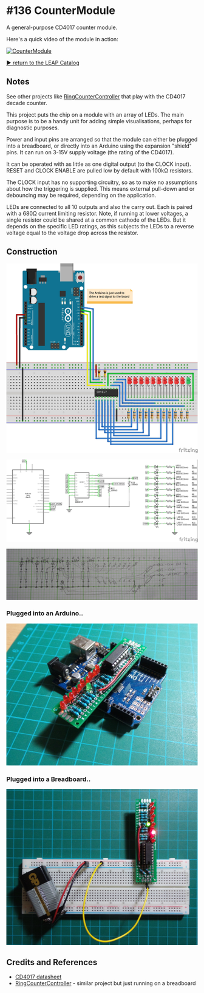 # #136 CounterModule

A general-purpose CD4017 counter module.

Here's a quick video of the module in action:

[![CounterModule](http://img.youtube.com/vi/fvmFiRvSUXc/0.jpg)](http://www.youtube.com/watch?v=fvmFiRvSUXc)


[:arrow_forward: return to the LEAP Catalog](http://leap.tardate.com)

## Notes

See other projects like [RingCounterController](../RingCounterController) that play with the CD4017 decade counter.

This project puts the chip on a module with an array of LEDs.
The main purpose is to be a handy unit for adding simple visualisations, perhaps for diagnostic purposes.

Power and input pins are arranged so that the module can either be plugged into a breadboard, or directly into an Arduino
using the expansion "shield" pins. It can run on 3-15V supply voltage (the rating of the CD4017).

It can be operated with as little as one digital output (to the CLOCK input).
RESET and CLOCK ENABLE are pulled low by default with 100kΩ resistors.

The CLOCK input has no supporting circuitry, so as to make no assumptions about how the triggering is supplied.
This means external pull-down and or debouncing may be required, depending on the application.

LEDs are connected to all 10 outputs and also the carry out. Each is paired with a 680Ω current limiting resistor.
Note, if running at lower voltages, a single resistor could be shared at a common cathode of the LEDs.
But it depends on the specific LED ratings, as this subjects the LEDs to a reverse voltage equal to the voltage drop across the resistor.

## Construction

![Breadboard](./assets/CounterModule_bb.jpg?raw=true)

![The Schematic](./assets/CounterModule_schematic.jpg?raw=true)

![The Schematic](./assets/CounterModule_pcb_layout.jpg?raw=true)

### Plugged into an Arduino..

![The Build](./assets/CounterModule_build.jpg?raw=true)

### Plugged into a Breadboard..
![The Build](./assets/CounterModule_build_breadboard.jpg?raw=true)

## Credits and References
* [CD4017 datasheet](http://www.futurlec.com/4000Series/CD4017.shtml)
* [RingCounterController](../RingCounterController) - similar project but just running on a breadboard



